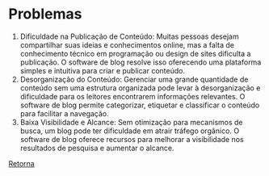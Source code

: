 # Problemas

1. Dificuldade na Publicação de Conteúdo: Muitas pessoas desejam compartilhar suas ideias e conhecimentos online, mas a falta de conhecimento técnico em programação ou design de sites dificulta a publicação. O software de blog resolve isso oferecendo uma plataforma simples e intuitiva para criar e publicar conteúdo.
2. Desorganização do Conteúdo: Gerenciar uma grande quantidade de conteúdo sem uma estrutura organizada pode levar à desorganização e dificuldade para os leitores encontrarem informações relevantes. O software de blog permite categorizar, etiquetar e classificar o conteúdo para facilitar a navegação.
3. Baixa Visibilidade e Alcance: Sem otimização para mecanismos de busca, um blog pode ter dificuldade em atrair tráfego orgânico. O software de blog oferece recursos para melhorar a visibilidade nos resultados de pesquisa e aumentar o alcance.


[Retorna](../README.md)

